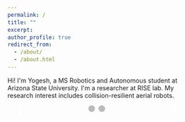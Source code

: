 ```yaml
---
permalink: /
title: ""
excerpt: 
author_profile: true
redirect_from: 
  - /about/
  - /about.html
---
```




Hi! 
I'm Yogesh, a MS Robotics and Autonomous student at Arizona State University. I'm a researcher at RISE lab. My research interest includes collision-resilient aerial robots. 


<div class="slideshow-container">

  <!-- Full-width images with number and caption text -->
  <div class="mySlides fade">
    <div class="numbertext">
      <p> 1/2 </p> 
    </div>
    <img src="/images/droneMe.jpg" >
    <div class="text"> 
      <p> Assembling Xplorer UAV </p>
    </div>
  </div>

  <div class="mySlides fade">
    <div class="numbertext">
      <p> 2/2 </p>
    </div>
    <img src="/images/meflying.jpg" >
    <div class="text"> 
      <p>Xplorer drone's flight test</p>
    </div>
  </div>

  <!-- Next and previous buttons -->
  <a class="prev" onclick="plusSlides(-1)"> &#10094;</a>
  <a class="next" onclick="plusSlides(1)"> &#10095;</a>

 </div>

 <!-- The dots/circles-->

 <div style="text-align:center">
  <span class="dot" onclick="currentSlide(1)"></span>
  <span class="dot" onclick="currentSlide(2)"></span>
 </div>

<style>
* {box-sizing:border-box}

/* Slideshow container */
.slideshow-container {
  max-width: 100%;
  position:relative;
  margin: auto;
}

/* Hide the images by default*/
.mySlides{
  display:None;
}

/* Next & previous buttons */

.prev, .next {
  cursor: pointer;
  position: absolute;
  top: 50%;
  width: auto;
  margin-top: -22px;
  padding: 16px;
  color: white;
  font-weight: bold;
  font-size: 25px;
  transition: 0.6s ease;
  border-radius: 0 3px 3px 0;
  user-select: none;
}

/* Position the "next button" to the right */
.next {
  right: 0;
  border-radius: 3px 0 0 3px;
}

/* On hover, add a black background color with a little bit see-through */
.prev:hover, .next:hover {
  background-color: rgba(0,0,0,0.8);
}

/* Caption text */
.text {
  color: #f2f2f2;
  background-color: rgba(0,0,0,0.8);
  font-size: 15px;
  padding: 8px 12px;
  position: absolute;
  bottom: 0px;
  width: 100%;
  text-align: center;
}

/* Number text (1/3 etc) */
.numbertext {
  color: #f2f2f2;
  background-color: #bbb;
  font-size: 20px;
  padding: 8px 12px;
  position: absolute;
  top: 0;
}

/* The dots/bullets/indicators */
.dot {
  cursor: pointer;
  height: 15px;
  width: 15px;
  margin: 0 2px;
  background-color: #bbb;
  border-radius: 50%;
  display: inline-block;
  transition: background-color 0.6s ease;
}

.active, .dot:hover {
  background-color: #717171;
}

/* Fading animation */
.fade {
  animation-name: fade;
  animation-duration: 1.5s;
}

@keyframes fade {
  from {opacity: .4}
  to {opacity: 1}
}

</style>

<script>

let slideIndex = 1;
showSlides(slideIndex);

// Next/previous controls
function plusSlides(n) {
  showSlides(slideIndex += n);
}

// Thumbnail image controls
function currentSlide(n) {
  showSlides(slideIndex = n);
}

function showSlides(n) {
  let i;
  let slides = document.getElementsByClassName("mySlides");
  let dots = document.getElementsByClassName("dot");
  if (n > slides.length) {slideIndex = 1}
  if (n < 1) {slideIndex = slides.length}
  for (i = 0; i < slides.length; i++) {
    slides[i].style.display = "none";
  }
  for (i = 0; i < dots.length; i++) {
    dots[i].className = dots[i].className.replace(" active", "");
  }
  slides[slideIndex-1].style.display = "block";
  dots[slideIndex-1].className += " active";
} 


</script>
